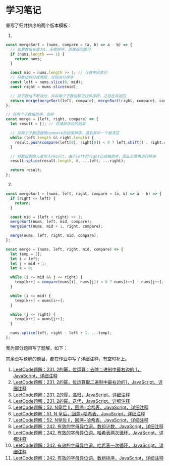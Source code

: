 # 学习笔记

重写了归并排序的两个版本模板：

1. 

``` javascript
const mergeSort = (nums, compare = (a, b) => a - b) => {
  // 如果数组长度为1，无需排序，直接返回即可
  if (nums.length === 1) {
    return nums;
  }

  const mid = nums.length >> 1; // 计算中间索引
  // 将数组拆分成两段，分别进行排序
  const left = nums.slice(0, mid);
  const right = nums.slice(mid);

  // 将子数组不断拆分，并将每个子数组都进行排序好，之后合并返回
  return merge(mergeSort(left, compare), mergeSort(right, compare), compare);
};

// 将两个子数组排序、合并
const merge = (left, right, compare) => {
  let result = []; // 存储排序后的结果

  // 将两个子数组按照compare的结果排序，直到其中一个被清空
  while (left.length && right.length) {
    result.push(compare(left[0], right[0]) < 0 ? left.shift() : right.shift());
  }

  // 将数组剩余元素存入result，由于left和right已经被排序，因此无需再进行排序
  result.splice(result.length, 0, ...left, ...right);

  return result;
};
```

2. 

``` javascript
const mergeSort = (nums, left, right, compare = (a, b) => a - b) => {
  if (right <= left) {
    return;
  }

  const mid = (left + right) >> 1;
  mergeSort(nums, left, mid, compare);
  mergeSort(nums, mid + 1, right, compare);

  merge(nums, left, right, mid, compare);
};

const merge = (nums, left, right, mid, compare) => {
  let temp = [];
  let i = left;
  let j = mid + 1;
  let k = 0;

  while (i <= mid && j <= right) {
    temp[k++] = compare(nums[i], nums[j]) < 0 ? nums[i++] : nums[j++];
  }

  while (i <= mid) {
    temp[k++] = nums[i++];
  }

  while (j <= right) {
    temp[k++] = nums[j++];
  }

  nums.splice(left, right - left + 1, ...temp);
};
```

我为部分题目写了题解，如下：

其余没写题解的题目，都在作业中写了详细注释，有空时补上。

1. [LeetCode题解：231. 2的幂，位运算：去除二进制中最右边的 1，JavaScript，详细注释](https://leetcode-cn.com/problems/power-of-two/solution/leetcodeti-jie-wei-yun-suan-qu-chu-er-jin-zhi-zh-2)
2. [LeetCode题解：231. 2的幂，位运算取二进制中最右边的1，JavaScript，详细注释](https://leetcode-cn.com/problems/power-of-two/solution/leetcodeti-jie-231-2de-mi-wei-yun-suan-qu-er-jin-z)
3. [LeetCode题解：231. 2的幂，递归，JavaScript，详细注释](https://leetcode-cn.com/problems/power-of-two/solution/leetcodeti-jie-231-2de-mi-di-gui-javascriptxiang-x)
4. [LeetCode题解：231. 2的幂，迭代，JavaScript，详细注释](https://leetcode-cn.com/problems/power-of-two/solution/leetcodeti-jie-231-2de-mi-die-dai-javascriptxiang-)
5. [LeetCode题解：52. N皇后 II，回溯+哈希表，JavaScript，详细注释](https://leetcode-cn.com/problems/n-queens-ii/solution/leetcodeti-jie-52-nhuang-hou-iihui-su-ha-xi-biao-j)
6. [LeetCode题解：51. N 皇后，回溯+哈希表，JavaScript，详细注释](https://leetcode-cn.com/problems/n-queens/solution/leetcodeti-jie-51-n-huang-hou-hui-su-ha-xi-biao-ja)
7. [LeetCode题解：52. N皇后 II，回溯+哈希表，JavaScript，详细注释](https://leetcode-cn.com/problems/n-queens-ii/solution/leetcodeti-jie-52-nhuang-hou-iihui-su-ha-xi-biao-j)
8. [LeetCode题解：242. 有效的字母异位词，数组计数，JavaScript，详细注释](https://leetcode-cn.com/problems/valid-anagram/solution/leetcodeti-jie-242-you-xiao-de-zi-mu-yi-wei-ci-s-2)
9. [LeetCode题解：242. 有效的字母异位词，哈希表两次循环，JavaScript，详细注释](https://leetcode-cn.com/problems/valid-anagram/solution/leetcodeti-jie-242-you-xiao-de-zi-mu-yi-wei-ci-h-2)
10. [LeetCode题解：242. 有效的字母异位词，哈希表一次循环，JavaScript，详细注释](https://leetcode-cn.com/problems/valid-anagram/solution/leetcodeti-jie-242-you-xiao-de-zi-mu-yi-wei-ci-ha-)
11. [LeetCode题解：242. 有效的字母异位词，数组排序，JavaScript，详细注释](https://leetcode-cn.com/problems/valid-anagram/solution/leetcodeti-jie-242-you-xiao-de-zi-mu-yi-wei-ci-shu)
